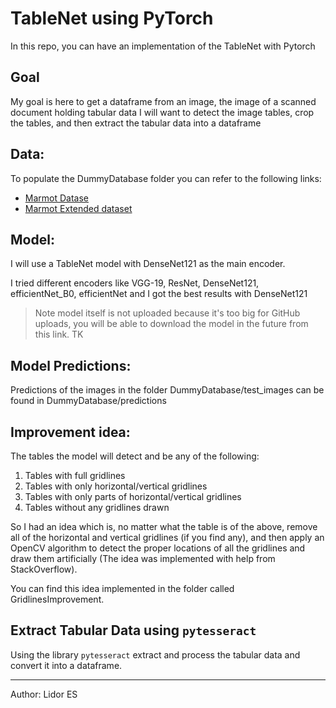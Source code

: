 # TableNet using PyTorch

In this repo, you can have an implementation of the TableNet with Pytorch

## Goal

My goal is here to get a dataframe from an image, the image of a scanned document holding tabular data I will want to detect the image tables, crop the tables, and then extract the tabular data into a dataframe

## Data:

To populate the DummyDatabase folder you can refer to the following links:
 - [Marmot Datase](https://www.icst.pku.edu.cn/cpdp/docs/20190424190300041510.zip)
 - [Marmot Extended dataset](https://drive.google.com/drive/folders/1QZiv5RKe3xlOBdTzuTVuYRxixemVIODp)

## Model:

I will use a TableNet model with DenseNet121 as the main encoder.

I tried different encoders like VGG-19, ResNet, DenseNet121, efficientNet_B0, efficientNet and I got the best results with DenseNet121

> Note model itself is not uploaded because it's too big for GitHub uploads, you will be able to download the model in the future from this link. TK

## Model Predictions:

Predictions of the images in the folder DummyDatabase/test_images can be found in DummyDatabase/predictions

## Improvement idea:

The tables the model will detect and be any of the following:
1) Tables with full gridlines
2) Tables with only horizontal/vertical gridlines
3) Tables with only parts of horizontal/vertical gridlines
4) Tables without any gridlines drawn

So I had an idea which is, no matter what the table is of the above, remove all of the horizontal and vertical gridlines (if you find any), and then apply an OpenCV algorithm to detect the proper locations of all the gridlines and draw them artificially (The idea was implemented with help from StackOverflow).

You can find this idea implemented in the folder called GridlinesImprovement.

## Extract Tabular Data using `pytesseract`

Using the library `pytesseract` extract and process the tabular data and convert it into a dataframe.

_____________________________________________________________________________________________________________________________________

Author: Lidor ES
